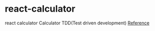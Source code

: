 # react-calculator
 react calculator
Calculator TDD(Test driven development)
[Reference](https://medium.com/@ewomazinoukah/lets-build-a-calculator-with-redux-and-react-using-tdd-6cb11946bad4)
